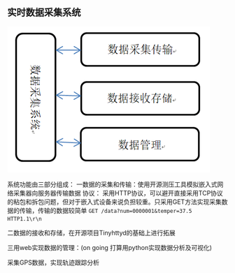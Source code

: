 ## 实时数据采集系统
![](images\组织.png)

系统功能由三部分组成：
一数据的采集和传输：使用开源测压工具模拟嵌入式网络采集器向服务器传输数据
协议：
采用HTTP协议，可以避开直接采用TCP协议的粘包和拆包问题，但对于嵌入式设备来说负担较重。只采用GET方法实现采集数据的传输，传输的数据较简单
`GET /data?num=0000001&temper=37.5 HTTP1.1\r\n`

二数据的接收和存储，在开源项目Tinyhttyd的基础上进行拓展

三用web实现数据的管理：(on going 打算用python实现数据分析及可视化)


采集GPS数据，实现轨迹跟踪分析



